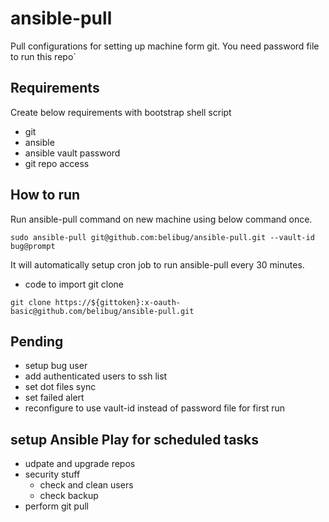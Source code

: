 # ansible-pull

Pull configurations for setting up machine form git. You need password file to run this repo`

## Requirements

Create below requirements with bootstrap shell script

- git
- ansible
- ansible vault password
- git repo access

## How to run

Run ansible-pull command on new machine using below command once.

```
sudo ansible-pull git@github.com:belibug/ansible-pull.git --vault-id bug@prompt
```

It will automatically setup cron job to run ansible-pull every 30 minutes.

- code to import git clone

```
git clone https://${gittoken}:x-oauth-basic@github.com/belibug/ansible-pull.git
```

## Pending

- setup bug user
- add authenticated users to ssh list
- set dot files sync
- set failed alert
- reconfigure to use vault-id instead of password file for first run

## setup Ansible Play for scheduled tasks

- udpate and upgrade repos
- security stuff
	- check and clean users
	- check backup
- perform git pull
